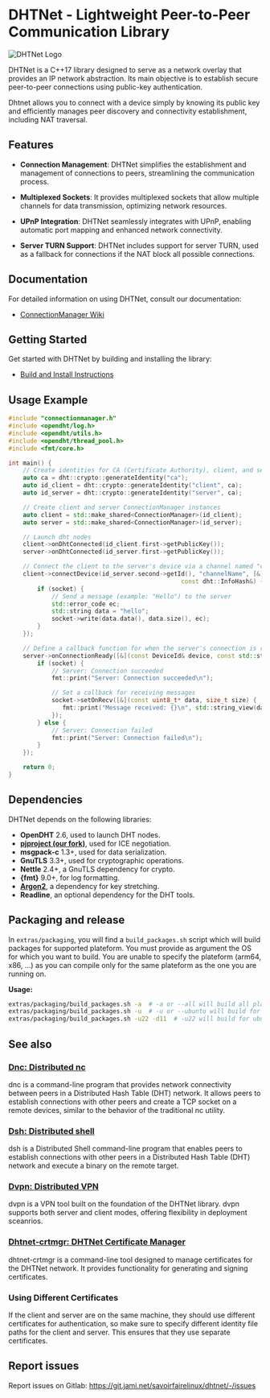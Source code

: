 # DHTNet - Lightweight Peer-to-Peer Communication Library

![DHTNet Logo](your-logo.png)

DHTNet is a C++17 library designed to serve as a network overlay that provides an IP network abstraction. Its main objective is to establish secure peer-to-peer connections using public-key authentication.

Dhtnet allows you to connect with a device simply by knowing its public key and efficiently manages peer discovery and connectivity establishment, including NAT traversal.

## Features

- **Connection Management**: DHTNet simplifies the establishment and management of connections to peers, streamlining the communication process.

- **Multiplexed Sockets**: It provides multiplexed sockets that allow multiple channels for data transmission, optimizing network resources.

- **UPnP Integration**: DHTNet seamlessly integrates with UPnP, enabling automatic port mapping and enhanced network connectivity.

- **Server TURN Support**: DHTNet includes support for server TURN, used as a fallback for connections if the NAT block all possible connections.


## Documentation

For detailed information on using DHTNet, consult our documentation:

- [ConnectionManager Wiki](https://docs.jami.net/en_US/developer/connection-manager.html)


## Getting Started

Get started with DHTNet by building and installing the library:

- [Build and Install Instructions](BUILD.md)

## Usage Example

```cpp
#include "connectionmanager.h"
#include <opendht/log.h>
#include <opendht/utils.h>
#include <opendht/thread_pool.h>
#include <fmt/core.h>

int main() {
    // Create identities for CA (Certificate Authority), client, and server
    auto ca = dht::crypto::generateIdentity("ca");
    auto id_client = dht::crypto::generateIdentity("client", ca);
    auto id_server = dht::crypto::generateIdentity("server", ca);

    // Create client and server ConnectionManager instances
    auto client = std::make_shared<ConnectionManager>(id_client);
    auto server = std::make_shared<ConnectionManager>(id_server);

    // Launch dht nodes
    client->onDhtConnected(id_client.first->getPublicKey());
    server->onDhtConnected(id_server.first->getPublicKey());

    // Connect the client to the server's device via a channel named "channelName"
    client->connectDevice(id_server.second->getId(), "channelName", [&](std::shared_ptr<dhtnet::ChannelSocket> socket,
                                                const dht::InfoHash&) {
        if (socket) {
            // Send a message (example: "Hello") to the server
            std::error_code ec;
            std::string data = "hello";
            socket->write(data.data(), data.size(), ec);
        }
    });

    // Define a callback function for when the server's connection is ready
    server->onConnectionReady([&](const DeviceId& device, const std::string& name, std::shared_ptr<ChannelSocket> socket) {
        if (socket) {
            // Server: Connection succeeded
            fmt::print("Server: Connection succeeded\n");

            // Set a callback for receiving messages
            socket->setOnRecv([&](const uint8_t* data, size_t size) {
               fmt::print("Message received: {}\n", std::string_view(data, data + size)); // Print received message
            });
        } else {
            // Server: Connection failed
            fmt::print("Server: Connection failed\n");
        }
    });

    return 0;
}
```

## Dependencies

DHTNet depends on the following libraries:

- **OpenDHT** 2.6, used to launch DHT nodes.
- **[pjproject (our fork)](https://github.com/savoirfairelinux/pjproject)**, used for ICE negotiation.
- **msgpack-c** 1.3+, used for data serialization.
- **GnuTLS** 3.3+, used for cryptographic operations.
- **Nettle** 2.4+, a GnuTLS dependency for crypto.
- **{fmt}** 9.0+, for log formatting.
- **[Argon2](https://github.com/P-H-C/phc-winner-argon2)**, a dependency for key stretching.
- **Readline**, an optional dependency for the DHT tools.

## Packaging and release

In `extras/packaging`, you will find a `build_packages.sh` script which will build packages for supported plateform. You must provide as argument the OS for which you want to build. You are unable to specify the plateform (arm64, x86, ...) as you can compile only for the same plateform as the one you are running on.

**Usage:**
```bash
extras/packaging/build_packages.sh -a  # -a or --all will build all plateform which are known to be supported
extras/packaging/build_packages.sh -u  # -u or --ubuntu will build for all supported versions of Ubuntu
extras/packaging/build_packages.sh -u22 -d11  # -u22 will build for ubuntu 22.04 and -d11 will build for Debian 11
```

## See also

### [Dnc: Distributed nc](tools/dnc/README.md)

dnc is a command-line program that provides network connectivity between peers in a Distributed Hash Table (DHT) network. It allows peers to establish connections with other peers and create a TCP socket on a remote devices, similar to the behavior of the traditional nc utility.

### [Dsh: Distributed shell](tools/dsh/README.md)

dsh is a Distributed Shell command-line program that enables peers to establish connections with other peers in a Distributed Hash Table (DHT) network and execute a binary on the remote target.


### [Dvpn: Distributed VPN](tools/dvpn/README.md)

dvpn is a VPN tool built on the foundation of the DHTNet library. dvpn supports both server and client modes, offering flexibility in deployment sceanrios.

### [Dhtnet-crtmgr:  DHTNet Certificate Manager](tools/dhtnet_crtmgr/README.md)
dhtnet-crtmgr is a command-line tool designed to manage certificates for the DHTNet network. It provides functionality for generating and signing certificates.

### Using Different Certificates

If the client and server are on the same machine, they should use different certificates for authentication, so make sure to specify different identity file paths for the client and server. This ensures that they use separate certificates.

## Report issues

Report issues on Gitlab: https://git.jami.net/savoirfairelinux/dhtnet/-/issues